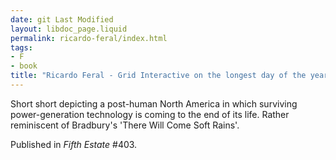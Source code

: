 ```yaml
---
date: git Last Modified
layout: libdoc_page.liquid
permalink: ricardo-feral/index.html
tags:
- F
- book
title: "Ricardo Feral - Grid Interactive on the longest day of the year"
---
```


Short short depicting a post-human North America in which surviving power-generation technology is coming to the end of its life. Rather reminiscent of Bradbury's 'There Will Come Soft Rains'.

Published in <em>Fifth Estate</em> #403.